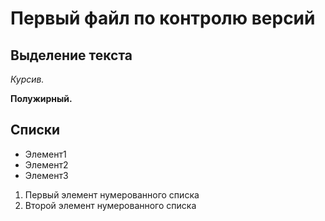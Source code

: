 # Первый файл по контролю версий

## Выделение текста
*Курсив.*

**Полужирный.**

## Списки
* Элемент1
* Элемент2
* Элемент3

1. Первый элемент нумерованного списка
2. Второй элемент нумерованного списка


